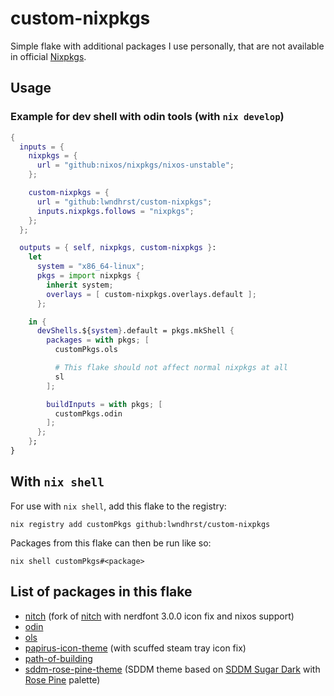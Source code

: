 # custom-nixpkgs

Simple flake with additional packages I use personally, that are not available
in official [Nixpkgs](https://github.com/NixOS/nixpkgs).



## Usage

### Example for dev shell with odin tools (with `nix develop`)
```nix 
{
  inputs = {
    nixpkgs = {
      url = "github:nixos/nixpkgs/nixos-unstable";
    };

    custom-nixpkgs = {
      url = "github:lwndhrst/custom-nixpkgs";
      inputs.nixpkgs.follows = "nixpkgs";
    };
  };

  outputs = { self, nixpkgs, custom-nixpkgs }:
    let 
      system = "x86_64-linux";
      pkgs = import nixpkgs {
        inherit system;
        overlays = [ custom-nixpkgs.overlays.default ];
      };

    in {
      devShells.${system}.default = pkgs.mkShell {
        packages = with pkgs; [
          customPkgs.ols

          # This flake should not affect normal nixpkgs at all
          sl
        ];

        buildInputs = with pkgs; [
          customPkgs.odin
        ];
      };
    };
}
```



## With `nix shell`

For use with `nix shell`, add this flake to the registry:

```
nix registry add customPkgs github:lwndhrst/custom-nixpkgs
```

Packages from this flake can then be run like so:

```
nix shell customPkgs#<package>
```



## List of packages in this flake

- [nitch](https://github.com/lwndhrst/nitch) (fork of [nitch](https://github.com/ssleert/nitch) with nerdfont 3.0.0 icon fix and nixos support)
- [odin](https://github.com/odin-lang/Odin)
- [ols](https://github.com/DanielGavin/ols)
- [papirus-icon-theme](https://github.com/PapirusDevelopmentTeam/papirus-icon-theme) (with scuffed steam tray icon fix)
- [path-of-building](https://github.com/PathOfBuildingCommunity/PathOfBuilding)
- [sddm-rose-pine-theme](https://github.com/lwndhrst/sddm-rose-pine) (SDDM theme based on [SDDM Sugar Dark](https://github.com/MarianArlt/sddm-sugar-dark) with [Rose Pine](https://rosepinetheme.com/) palette)
